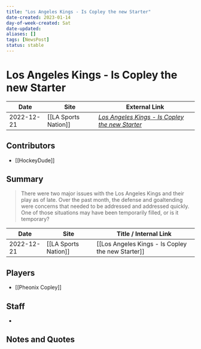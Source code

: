 ```yaml
---
title: "Los Angeles Kings - Is Copley the new Starter"
date-created: 2023-01-14
day-of-week-created: Sat
date-updated: 
aliases: []
tags: [NewsPost]
status: stable
---
```


# Los Angeles Kings - Is Copley the new Starter

| Date       | Site                 | External Link                                                                                                                          |
| ---------- | -------------------- | -------------------------------------------------------------------------------------------------------------------------------------- |
| 2022-12-21 | [[LA Sports Nation]] | [*Los Angeles Kings - Is Copley the new Starter*](https://laxsportsnation.com/2022/12/21/los-angeles-kings-is-copley-the-new-starter/) |

## Contributors
- [[HockeyDude]]

## Summary
> There were two major issues with the Los Angeles Kings and their play as of late. Over the past month, the defense and goaltending were concerns that needed to be addressed and addressed quickly. One of those situations may have been temporarily filled, or is it temporary?

| Date       | Site                 | Title / Internal Link                             |
| ---------- | -------------------- | ------------------------------------------------- |
| 2022-12-21 | [[LA Sports Nation]] | [[Los Angeles Kings - Is Copley the new Starter]] |

## Players
- [[Pheonix Copley]]

## Staff
- 

## Notes and Quotes

